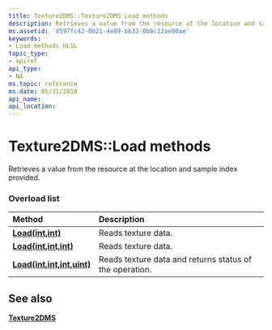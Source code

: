 ```yaml
---
title: Texture2DMS::Texture2DMS Load methods
description: Retrieves a value from the resource at the location and sample index provided. | Texture2DMS::Texture2DMS Load methods
ms.assetid: 'd597fc42-0b21-4e89-bb33-0b8c12ae00ae'
keywords:
- Load methods HLSL
topic_type:
- apiref
api_type:
- NA
ms.topic: reference
ms.date: 05/31/2018
api_name: 
api_location: 
---
```


# Texture2DMS::Load methods

Retrieves a value from the resource at the location and sample index provided.

### Overload list



| Method                                                           | Description                                                        |
|:-----------------------------------------------------------------|:-------------------------------------------------------------------|
| [**Load(int,int)**](sm5-object-texture2dms-load.md)             | Reads texture data.<br/>                                     |
| [**Load(int,int,int)**](dx-graphics-hlsl-to-load.md)            | Reads texture data.<br/>                                     |
| [**Load(int,int,int,uint)**](t2dms-load-float-int-int-uint-.md) | Reads texture data and returns status of the operation.<br/> |



## See also

<dl> <dt>

[**Texture2DMS**](sm5-object-texture2dms.md)
</dt> </dl>

 

 





